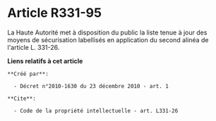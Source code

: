# Article R331-95

La Haute Autorité met à disposition du public la liste tenue à jour des moyens de sécurisation labellisés en application du
second alinéa de l'article L. 331-26.

**Liens relatifs à cet article**

	**Créé par**:

	  - Décret n°2010-1630 du 23 décembre 2010 - art. 1

	**Cite**:

	  - Code de la propriété intellectuelle - art. L331-26
